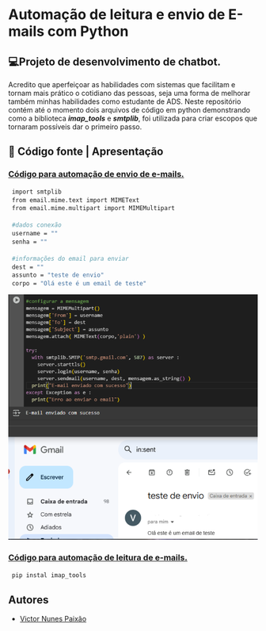 # Automação de leitura e envio de E-mails com Python

## 💻Projeto de desenvolvimento de chatbot.

  Acredito que aperfeiçoar as habilidades com sistemas que facilitam e tornam mais prático o cotidiano das pessoas, seja uma forma de melhorar também minhas habilidades como estudante de ADS.
  Neste repositório contém até o momento dois arquivos de código em python demonstrando como a biblioteca ***imap_tools*** e ***smtplib***, foi  utilizada para criar escopos que tornaram possíveis dar o primeiro passo.

 ## 🔎 Código fonte | Apresentação
 ### [Código para automação de envio de e-mails.]()
 
 ```bash
  import smtplib
  from email.mime.text import MIMEText
  from email.mime.multipart import MIMEMultipart

  #dados conexão
  username = ""
  senha = ""

  #informações do email para enviar
  dest = ""
  assunto = "teste de envio"
  corpo = "Olá este é um email de teste"
 ```

  ![Demonstracao](https://github.com/Dev-Victor-Nunes/Automacao_Email/blob/main/TesteF.PNG)
  
 ### [Código para automação de leitura de e-mails.]()
 
 ```bash
  pip instal imap_tools
 ```

  
  

  ## Autores

- [Victor Nunes Paixão]()
  
